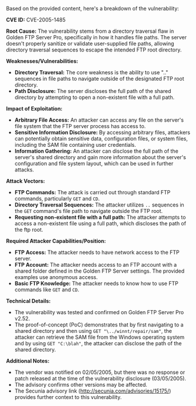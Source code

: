 Based on the provided content, here's a breakdown of the vulnerability:

**CVE ID:** CVE-2005-1485

**Root Cause:** The vulnerability stems from a directory traversal flaw in Golden FTP Server Pro, specifically in how it handles file paths. The server doesn't properly sanitize or validate user-supplied file paths, allowing directory traversal sequences to escape the intended FTP root directory.

**Weaknesses/Vulnerabilities:**
*   **Directory Traversal:** The core weakness is the ability to use ".." sequences in file paths to navigate outside of the designated FTP root directory.
*   **Path Disclosure:** The server discloses the full path of the shared directory by attempting to open a non-existent file with a full path.

**Impact of Exploitation:**
*   **Arbitrary File Access:** An attacker can access any file on the server's file system that the FTP server process has access to.
*   **Sensitive Information Disclosure:** By accessing arbitrary files, attackers can potentially obtain sensitive data, configuration files, or system files, including the SAM file containing user credentials.
*   **Information Gathering:** An attacker can disclose the full path of the server's shared directory and gain more information about the server's configuration and file system layout, which can be used in further attacks.

**Attack Vectors:**
*   **FTP Commands:** The attack is carried out through standard FTP commands, particularly `GET` and `CD`.
*   **Directory Traversal Sequences:** The attacker utilizes `..` sequences in the `GET` command's file path to navigate outside the FTP root.
*  **Requesting non-existent file with a full path:** The attacker attempts to access a non-existent file using a full path, which discloses the path of the ftp root.

**Required Attacker Capabilities/Position:**
*   **FTP Access:** The attacker needs to have network access to the FTP server.
*   **FTP Account:** The attacker needs access to an FTP account with a shared folder defined in the Golden FTP Server settings. The provided examples use anonymous access.
*   **Basic FTP Knowledge:** The attacker needs to know how to use FTP commands like `GET` and `CD`.

**Technical Details:**

*   The vulnerability was tested and confirmed on Golden FTP Server Pro v2.52.
*   The proof-of-concept (PoC) demonstrates that by first navigating to a shared directory and then using `GET "\../winnt/repair/sam"`, the attacker can retrieve the SAM file from the Windows operating system and by using `GET "C:\blah"`, the attacker can disclose the path of the shared directory.

**Additional Notes:**

*   The vendor was notified on 02/05/2005, but there was no response or patch released at the time of the vulnerability disclosure (03/05/2005).
*   The advisory confirms other versions may be affected.
*   The Secunia advisory link (<http://secunia.com/advisories/15175/>) provides further context to this vulnerability.
